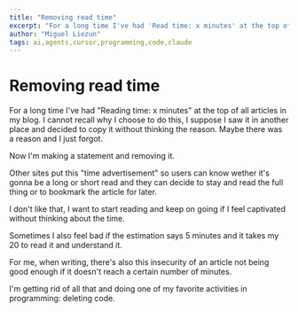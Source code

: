 ```yaml
---
title: "Removing read time"
excerpt: "For a long time I've had 'Read time: x minutes' at the top of the articles in my blog. I cannot recall why I choose to do this, I suppose I saw it in another place and decided to copy it without thinking the reason. Maybe there was a reason and I just forgot."
author: "Miguel Liezun"
tags: ai,agents,cursor,programming,code,claude
---
```


# Removing read time

For a long time I've had "Reading time: x minutes" at the top of all articles in my blog. I cannot recall why I choose to do this, I suppose I saw it in another place and decided to copy it without thinking the reason. Maybe there was a reason and I just forgot.

Now I'm making a statement and removing it.

Other sites put this "time advertisement" so users can know wether it's gonna be a long or short read and they can decide to stay and read the full thing or to bookmark the article for later.

I don't like that, I want to start reading and keep on going if I feel captivated without thinking about the time.

Sometimes I also feel bad if the estimation says 5 minutes and it takes my 20 to read it and understand it.

For me, when writing, there's also this insecurity of an article not being good enough if it doesn't reach a certain number of minutes.

I'm getting rid of all that and doing one of my favorite activities in programming: deleting code.
